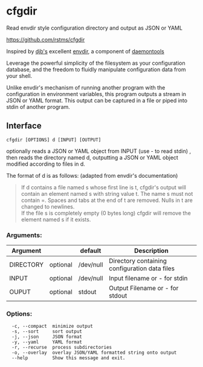 # cfgdir

Read envdir style configuration directory and output as JSON or YAML

https://github.com/rstms/cfgdir

Inspired by [djb's](https://cr.yp.to/djb.html) excellent [envdir](https://cr.yp.to/daemontools/envdir.html), a component of [daemontools](https://cr.yp.to/daemontools.html)

Leverage the powerful simplicity of the filesystem as your configuration database, and the
freedom to fluidly manipulate configuration data from your shell.

Unlike envdir's mechanism of running another program with the configuration in environment variables,
this program outputs a stream in JSON or YAML format.  This output can be captured in a file
or piped into stdin of another program.

## Interface

~~~
cfgdir [OPTIONS] d [INPUT] [OUTPUT]
~~~

optionally reads a JSON or YAML object from INPUT (use - to read stdin) , then reads the directory named d, outputting a JSON or YAML object modified according to files in d.  

The format of d is as follows: (adapted from envdir's documentation) 
> If d contains a file named s whose first line is t, cfgdir's output will contain an element named s with string value t. The name s must not contain =. Spaces and tabs at the end of t are removed. Nulls in t are changed to newlines.  
> If the file s is completely empty (0 bytes long) cfgdir will remove the element named s if it exists.


### Arguments:
   Argument | | default | Description
   --- | --- | --- | ---
   DIRECTORY | optional | /dev/null | Directory containing configuration data files
   INPUT | optional | /dev/null | Input filename or - for stdin
   OUPUT | optional | stdout | Output Filename or - for stdout

### Options:
```
  -c, --compact  minimize output
  -s, --sort     sort output
  -j, --json     JSON format
  -y, --yaml     YAML format
  -r, --recurse  process subdirectories
  -o, --overlay  overlay JSON/YAML formatted string onto output
  --help         Show this message and exit.
```
